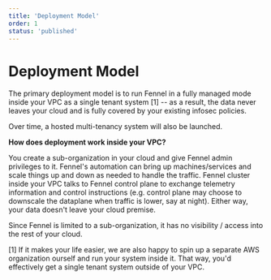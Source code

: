 ```yaml
---
title: 'Deployment Model'
order: 1
status: 'published'
---
```


# Deployment Model

The primary deployment model is to run Fennel in a fully managed mode inside your VPC as a single tenant system \[1] -- as a result, the data never leaves your cloud and is fully covered by your existing infosec policies.&#x20;

Over time, a hosted multi-tenancy system will also be launched.&#x20;



**How does deployment work inside your VPC?**

You create a sub-organization in your cloud and give Fennel admin privileges to it. Fennel's automation can bring up machines/services and scale things up and down as needed to handle the traffic. Fennel cluster inside your VPC talks to Fennel control plane to exchange telemetry information and control instructions (e.g. control plane may choose to downscale the dataplane when traffic is lower, say at night). Either way, your data doesn't leave your cloud premise.

Since Fennel is limited to a sub-organization, it has no visibility / access into the rest of your cloud.&#x20;



\[1] If it makes your life easier, we are also happy to spin up a separate AWS organization ourself and run your system inside it. That way, you'd effectively get a single tenant system outside of your VPC.
